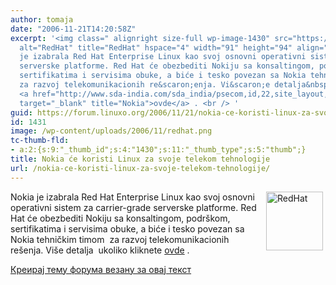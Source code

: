 ```yaml
---
author: tomaja
date: "2006-11-21T14:20:58Z"
excerpt: '<img class=" alignright size-full wp-image-1430" src="https://linuxo.org/wp-content/uploads/2006/11/redhat.png"
  alt="RedHat" title="RedHat" hspace="4" width="91" height="94" align="right" />Nokia
  je izabrala Red Hat Enterprise Linux kao svoj osnovni operativni sistem za carrier-grade
  serverske platforme. Red Hat će obezbediti Nokiju sa konsaltingom, podr&scaron;kom,
  sertifikatima i servisima obuke, a biće i tesko povezan sa Nokia tehničkim timom&nbsp;
  za razvoj telekomunikacionih re&scaron;enja. Vi&scaron;e detalja&nbsp; ukoliko kliknete
  <a href="http://www.sda-india.com/sda_india/psecom,id,22,site_layout,sdaindia,news,13618,p,0.html"
  target="_blank" title="Nokia">ovde</a> . <br /> '
guid: https://forum.linuxo.org/2006/11/21/nokia-ce-koristi-linux-za-svoje-telekom-tehnologije/
id: 1431
image: /wp-content/uploads/2006/11/redhat.png
tc-thumb-fld:
- a:2:{s:9:"_thumb_id";s:4:"1430";s:11:"_thumb_type";s:5:"thumb";}
title: Nokia će koristi Linux za svoje telekom tehnologije
url: /nokia-ce-koristi-linux-za-svoje-telekom-tehnologije/
---
```

<img class=" alignright size-full wp-image-1430" src="https://linuxo.org/wp-content/uploads/2006/11/redhat.png" alt="RedHat" title="RedHat" hspace="4" width="91" height="94" align="right" />Nokia je izabrala Red Hat Enterprise Linux kao svoj osnovni operativni sistem za carrier-grade serverske platforme. Red Hat će obezbediti Nokiju sa konsaltingom, podr&scaron;kom, sertifikatima i servisima obuke, a biće i tesko povezan sa Nokia tehničkim timom&nbsp; za razvoj telekomunikacionih re&scaron;enja. Vi&scaron;e detalja&nbsp; ukoliko kliknete <a href="http://www.sda-india.com/sda_india/psecom,id,22,site_layout,sdaindia,news,13618,p,0.html" target="_blank" title="Nokia">ovde</a> .  
<!--break-->

[Креирај тему форума везану за овај текст](https://linuxo.org/nova-tema-na-forumu/?se_pid=1431)